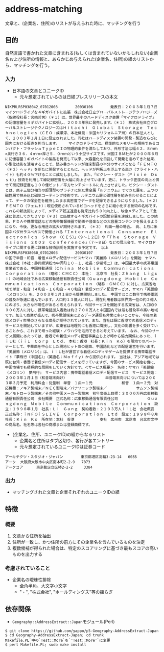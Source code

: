 # address-matching
文章と、(企業名、住所)のリストが与えられた時に、マッチングを行う

## 目的

自然言語で書かれた文章に含まれる(もしくは含まれていないかもしれない)企業名および住所の情報と、あらかじめ与えられた(企業名、住所)の組のリストから、マッチングを行う。

### 入力

* 日本語の文章とユニークID
  * 元々想定されているのは日経プレスリリースの本文

```
NIKPRLRSP038042_07012003        20030106        発表日：２００３年１月７日マイクロドライブを４ギガバイトに拡張　株式会社日立グローバルストレージテクノロジーズ（取締役社長：宮崎哲男）（＊１）は、世界最小のハードディスク装置「マイクロドライブ」の記憶容量を４ギガバイトに拡張し、２００３年秋に発売します。（＊１）　株式会社日立グローバルストレージテクノロジーズはＨｉｔａｃｈｉ　Ｇｌｏｂａｌ　Ｓｔｏｒａｇｅ　Ｔｅｃｈｎｏｌｏｇｉｅｓ（ＣＥＯ：成瀬淳、本社機能：米国カリフォルニア州）の日本法人として、２００３年１月１日に設立されました。同社はハードディスク装置の開発・製造ならびに国内における販売を担当します。　　　マイクロドライブは、標準的なメモリーの規格であるコンパクト・フラッシュＴｙｐｅＩＩの物理的条件を満たしており、外形寸法は幅４２．８ｍｍ×奥行き３６．４ｍｍ×厚さ５．０ｍｍという小型サイズです。米国ＩＢＭ社が２０００年６月に記憶容量１ギガバイトの製品を発売して以来、大容量化を目指して開発を進めてきた結果、小型化技術を活用することで、読み書きヘッドが従来製品の半分のサイズとなる「ＦＥＭＴＯ（＊２）ヘッド」を新たに開発するとともに、ヘッドが円板上を浮上する高さ（フライト・ハイト）も約４０％下げることに成功しました。　また、「ピクシー・ダスト（Ｐｉｘｉｅ　Ｄｕｓｔ）」技術を利用して線記録密度を大幅に向上させています。更に、トラック密度の向上と併せて面記録密度も１００億ビット／平方センチメートルに向上させました。ピクシー・ダストとは、原子三個分相当の超薄型のプラチナに似た貴金属「ルテニウム」でできた層を、三つの磁性層で挟み込む磁気コーティング技術です。ルテニウム層と磁性層を組み合わせることによって、データの保全性を維持したまま高密度でデータを記録できるようになりました。（＊２）　ＦＥＭＴＯ（フェムト）：現在使用されているピコヘッドをさらに縮小化する技術の名称です。　これらの新技術によって、メディア転送速度も従来比約５０％向上し、映像メディアとして急速に普及してきたＤＶＤ（＊３）に匹敵する４ギガバイトの記憶容量を達成しました。この結果、ＰＤＡや携帯電話などの携帯情報機器で動画や音楽などの大容量コンテンツを扱えるようになり、今後、更なる用途の拡大が期待されます。　（＊３）　片面一層の場合。　尚、１月に米国ネバダ州ラスベガスで開催される「Ｉｎｔｅｒｎａｔｉｏｎａｌ　Ｃｏｎｓｕｍｅｒ　Ｅｌｅｃｔｒｏｎｉｃｓ　Ｓｈｏｗ　（ＣＥＳ）」（９～１２日）や「Ｔｈｅ　Ｓｔｏｒａｇｅ　Ｖｉｓｉｏｎｓ　２００３　Ｃｏｎｆｅｒｅｎｃｅ」（７～８日）などの展示会で、マイクロドライブに関する更に詳細な技術説明を実施する予定です。　以上
NIKPRLRSP038060_07012003        20030107        発表日：２００３年１月７日中国で単音・和音　着信メロディ配信サービスヤマハ『美麗鈴（メロリン）』を開始　ヤマハ株式会社（本社：静岡県浜松市中沢町１０－１、社長：伊藤修二）は、中国最大手の携帯電話事業者である、中国移動通信（Ｃｈｉｎａ　Ｍｏｂｉｌｅ　Ｃｏｍｍｕｎｉｃａｔｉｏｎｓ　Ｃｏｒｐｏｒａｔｉｏｎ　〈略称：ＣＭＣＣ〉　本社：　北京市　社長：Ｚｈａｎｇ　Ｌｉｇｕｉ）の地域会社である広東移動通信有限責任公司（Ｇｕａｎｇｄｏｎｇ　Ｍｏｂｉｌｅ　Ｃｏｍｍｕｎｉｃａｔｉｏｎｓ　Ｃｏｒｐｏｒａｔｉｏｎ　〈略称：ＧＭＣＣ）に対し、広東省地域で単音・和音（４和音・１６和音・４０和音）着信メロディ配信サービス、ヤマハ『美麗鈴（メロリン）』を、２００３年１月１日から提供開始しました。　中国ではここ数年で携帯電話の普及が急速に進んでいます。人口約１３億人に対し、現在利用者数は世界第一位の約２億人にのぼり、大きな市場性があると考えられます。今回サービスを開始する広東省は、人口約９０００万人に対し、携帯電話加入者数は約２７００万人と中国国内では最も普及率の高い地域です。加えて商業が盛んで、携帯電話端末によるデータ通信も非常に多いことから、今後の着信メロディ市場のさらなる成長が期待されています。また、当社は既に香港での着信メロディサービスを開始していますが、広東省は地理的にも香港に隣接し、文化の影響を多く受けていることから、これまで培った経験・ノウハウを活用できると考えています。　なお、今回のサービス展開にあたっては、香港での着信メロディ配信事業立ち上げ時から協力関係にあった、ｉｉＬ社（ｉｉＬ　Ｃｏｒｐ　Ｌｔｄ．　本社：香港　社長：Ｋｉｎ　Ｋｏ）を現地でのパートナーとして、中華曲を中心とした現地ヒット曲の選曲、中国語化などの配信運営を行います。『美麗鈴（メロリン）』は、ｉｉＬ社が運営する着信メロディやゲームを提供する携帯電話サイト『夢飛行（中国名）』（英語名：Ｍｏｆｆｙ）から提供されます。　当社は、アジア地域では既に台湾・香港で着信メロディ配信サービスを行っていますが、今回のサービス開始を機に、中国市場でも積極的な展開をしていく方針です。＜サービス概要＞　名称：ヤマハ『美麗鈴（メロリン）　夢飛行』　サービス内容：携帯電話着信メロディ配信サービス　サービス開始：２００３年１月１日（和音端末向け）　　　　　　　　　　　単音端末向けについては２００３年３月予定　利用料金：従量制　単音　１曲＝１元　　　　　　　　和音　１曲＝２元　対応機種：ノキア製端末／ＮＥＣ製端末／パナソニック製端末／　　　　　　　　サムソン製端末／モトローラ製端末／その他中国メーカー製端末　初年度売上目標：３０００万円広東移動通信有限責任公司　会社概要　正式名称：広東移動通信有限責任公司　　　　　　　　Ｇｕａｎｇｄｏｎｇ　Ｍｏｂｉｌｅ　Ｃｏｍｍｕｎｉｃａｔｉｏｎｓ　Ｃｏｒｐｏｒａｔｉｏｎ　設立：１９９８年１月　社長：Ｌｉ　Ｇａｎｇ　契約者数：２１９３万人ｉｉＬ社　会社概要　正式名称：ｉＮＦＯｉＳＬＩＶＥ　Ｃｏｒｐｏｒａｔｉｏｎ　Ｌｔｄ　設立：１９９８年８月　社長：Ｋｉｎ　Ｋｏ　所在地：本社　香港　　　　　　　支社　広州市　北京市　台北市文中の商品名、社名等は各社の商標または登録商標です。
```

* (企業名、住所、ユニークID)の組からなるリスト
  * 企業名と住所はタブ区切り、各行が各エントリー
  * 元々想定されているユニークIDは証券コード

```
アーキテクツ・スタジオ・ジャパン        東京都港区高輪3-23-14   6085
アーク  大阪府大阪市中央区南本町2-2-9   7873
アークコア      東京都足立区椿2-2-2     3384
```

### 出力

* マッチングされた文章と企業それぞれのユニークIDの組

## 特徴

### 概要

1. 文章から住所を抽出
2. 住所が一致し、かつ住所の前方にその企業名を含んでいるものを決定
3. 複数候補が得られた場合は、特定のスコアリングに基づき最もスコアの高いものを出力する

### 考慮されていること

* 企業名の曖昧性排除
  * 全角半角、大文字小文字
  * "・", "株式会社", "ホールディングス"等の揺らぎ

## 依存関係

* `Geography::AddressExtract::Japan`モジュール(Perl)

```
$ git clone https://github.com/yappo/p5-Geography-AddressExtract-Japan
$ cd Geography-AddressExtract-Japan; cd trunk
Makefile.PL`中の`Test::More`を`'Test::More'`に変更
$ perl Makefile.PL; sudo make install
```